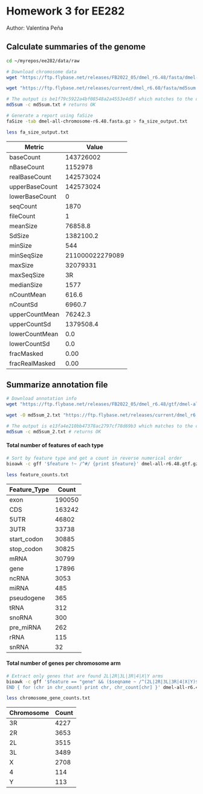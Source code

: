 # Homework 3 for EE282 

Author: Valentina Peña

## Calculate summaries of the genome

```bash
cd ~/myrepos/ee282/data/raw

# Download chromosome data 
wget "https://ftp.flybase.net/releases/FB2022_05/dmel_r6.48/fasta/dmel-all-chromosome-r6.48.fasta.gz"

wget "https://ftp.flybase.net/releases/current/dmel_r6.60/fasta/md5sum.txt"

# The output is be1f79c5922a4bf08548a2a4553e4d5f which matches to the checksum on FlyBase
md5sum -c md5sum.txt # returns OK
```

```bash
# Generate a report using faSize 
faSize -tab dmel-all-chromosome-r6.48.fasta.gz > fa_size_output.txt

less fa_size_output.txt
```

| Metric          | Value           |
|-----------------|-----------------|
| baseCount       | 143726002       |
| nBaseCount      | 1152978         |
| realBaseCount   | 142573024       |
| upperBaseCount  | 142573024       |
| lowerBaseCount  | 0               |
| seqCount        | 1870            |
| fileCount       | 1               |
| meanSize        | 76858.8         |
| SdSize          | 1382100.2       |
| minSize         | 544             |
| minSeqSize      | 211000022279089 |
| maxSize         | 32079331        |
| maxSeqSize      | 3R              |
| medianSize      | 1577            |
| nCountMean      | 616.6           |
| nCountSd        | 6960.7          |
| upperCountMean  | 76242.3         |
| upperCountSd    | 1379508.4       |
| lowerCountMean  | 0.0             |
| lowerCountSd    | 0.0             |
| fracMasked      | 0.00            |
| fracRealMasked  | 0.00            |


## Summarize annotation file

```bash
# Download annotation info
wget "https://ftp.flybase.net/releases/FB2022_05/dmel_r6.48/gtf/dmel-all-r6.48.gtf.gz"

wget -O md5sum_2.txt "https://ftp.flybase.net/releases/current/dmel_r6.60/gtf/md5sum.txt"

# The output is e13fa4e210bb47378ac2797cf78d69b3 which matches to the checksum on FlyBase
md5sum -c md5sum_2.txt # returns OK

```

#### Total number of features of each type 

```bash
# Sort by feature type and get a count in reverse numerical order
bioawk -c gff '$feature !~ /^#/ {print $feature}' dmel-all-r6.48.gtf.gz | sort | uniq -c | sort -rnk1 > feature_counts.txt

less feature_counts.txt

```

| Feature_Type  | Count   |
|---------------|---------|
| exon          | 190050  |
| CDS           | 163242  |
| 5UTR          | 46802   |
| 3UTR          | 33738   |
| start_codon   | 30885   |
| stop_codon    | 30825   |
| mRNA          | 30799   |
| gene          | 17896   |
| ncRNA         | 3053    |
| miRNA         | 485     |
| pseudogene    | 365     |
| tRNA          | 312     |
| snoRNA        | 300     |
| pre_miRNA     | 262     |
| rRNA          | 115     |
| snRNA         | 32      |


#### Total number of genes per chromosome arm 

```bash
# Extract only genes that are found 2L|2R|3L|3R|4|X|Y arms
bioawk -c gff '$feature == "gene" && ($seqname ~ /^(2L|2R|3L|3R|4|X|Y)$/) { chr_count[$seqname]++ } \
END { for (chr in chr_count) print chr, chr_count[chr] }' dmel-all-r6.48.gtf.gz | sort -k2,2nr > chromosome_gene_counts.txt

less chromosome_gene_counts.txt
```

| Chromosome | Count |
|------------|-------|
| 3R         | 4227  |
| 2R         | 3653  |
| 2L         | 3515  |
| 3L         | 3489  |
| X          | 2708  |
| 4          | 114   |
| Y          | 113   |
